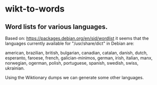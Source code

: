 # wikt-to-words

## Word lists for various languages.

Based on: https://packages.debian.org/en/sid/wordlist
it seems that the languages currently available for "/usr/share/dict" in Debian are:

american, brazilian, british, bulgarian, canadian, catalan, danish, dutch,
esperanto, faroese, french, galician-minimos, german, irish, italian, manx,
norwegian, ogerman, polish, portuguese, spanish, swedish, swiss, ukrainian.


Using the Wiktionary dumps we can generate some other languages.

